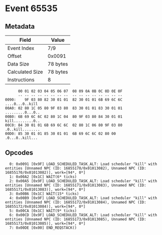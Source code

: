 # Event 65535

## Metadata

| Field           | Value    |
|-----------------|----------|
| Event Index     | 7/9      |
| Offset          | 0x0091   |
| Data Size       | 78 bytes |
| Calculated Size | 78 bytes |
| Instructions    | 8        |

```
      00 01 02 03 04 05 06 07  08 09 0A 0B 0C 0D 0E 0F
      -- -- -- -- -- -- -- --  -- -- -- -- -- -- -- --
0090:    9F 03 80 82 30 01 01  82 30 01 01 6B 69 6C 6C   ....0...0..kill
00A0: 02 80 1C 05 80 9F 03 80  83 30 01 01 83 30 01 01  .........0...0..
00B0: 6B 69 6C 6C 02 80 1C 04  80 9F 03 80 84 30 01 01  kill.........0..
00C0: 84 30 01 01 6B 69 6C 6C  02 80 1C 06 80 9F 03 80  .0..kill........
00D0: 85 30 01 01 85 30 01 01  6B 69 6C 6C 02 80 00     .0...0..kill... 
```

## Opcodes

```
  0: 0x0091 [0x9F] LOAD_SCHEDULED_TASK_ALT: Load scheduler "kill" with entities [Unnamed NPC (ID: 16855170/0x01013082), Unnamed NPC (ID: 16855170/0x01013082)], work=[94*, 0*]
  1: 0x00A2 [0x1C] WAIT(6* ticks)
  2: 0x00A5 [0x9F] LOAD_SCHEDULED_TASK_ALT: Load scheduler "kill" with entities [Unnamed NPC (ID: 16855171/0x01013083), Unnamed NPC (ID: 16855171/0x01013083)], work=[94*, 0*]
  3: 0x00B6 [0x1C] WAIT(15* ticks)
  4: 0x00B9 [0x9F] LOAD_SCHEDULED_TASK_ALT: Load scheduler "kill" with entities [Unnamed NPC (ID: 16855172/0x01013084), Unnamed NPC (ID: 16855172/0x01013084)], work=[94*, 0*]
  5: 0x00CA [0x1C] WAIT(9* ticks)
  6: 0x00CD [0x9F] LOAD_SCHEDULED_TASK_ALT: Load scheduler "kill" with entities [Unnamed NPC (ID: 16855173/0x01013085), Unnamed NPC (ID: 16855173/0x01013085)], work=[94*, 0*]
  7: 0x00DE [0x00] END_REQSTACK()
```
